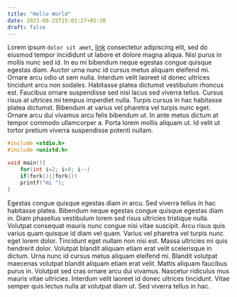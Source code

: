 ```yaml
---
title: "Hello World"
date: 2023-08-25T15:03:27+05:30
draft: false
---
```


Lorem ipsum `dolor sit amet`, [link]() consectetur adipiscing elit, sed do eiusmod tempor incididunt ut labore et dolore magna aliqua. Nisl purus in mollis nunc sed id. In eu mi bibendum neque egestas congue quisque egestas diam. Auctor urna nunc id cursus metus aliquam eleifend mi. Ornare arcu odio ut sem nulla. Interdum velit laoreet id donec ultrices tincidunt arcu non sodales. Habitasse platea dictumst vestibulum rhoncus est. Faucibus ornare suspendisse sed nisi lacus sed viverra tellus. Cursus risus at ultrices mi tempus imperdiet nulla. Turpis cursus in hac habitasse platea dictumst. Bibendum at varius vel pharetra vel turpis nunc eget. Ornare arcu dui vivamus arcu felis bibendum ut. In ante metus dictum at tempor commodo ullamcorper a. Porta lorem mollis aliquam ut. Id velit ut tortor pretium viverra suspendisse potenti nullam.

```c
#include <stdio.h>
#include <unistd.h>

void main(){
	for(int i=2; i>0; i--)
	if(fork()||fork())
	printf("Hi ");
}
```

Egestas congue quisque egestas diam in arcu. Sed viverra tellus in hac habitasse platea. Bibendum neque egestas congue quisque egestas diam in. Diam phasellus vestibulum lorem sed risus ultricies tristique nulla. Volutpat consequat mauris nunc congue nisi vitae suscipit. Arcu risus quis varius quam quisque id diam vel quam. Varius vel pharetra vel turpis nunc eget lorem dolor. Tincidunt eget nullam non nisi est. Massa ultricies mi quis hendrerit dolor. Volutpat blandit aliquam etiam erat velit scelerisque in dictum. Urna nunc id cursus metus aliquam eleifend mi. Blandit volutpat maecenas volutpat blandit aliquam etiam erat velit. Mattis aliquam faucibus purus in. Volutpat sed cras ornare arcu dui vivamus. Nascetur ridiculus mus mauris vitae ultricies. Interdum velit laoreet id donec ultrices tincidunt. Vitae semper quis lectus nulla at volutpat diam ut. Sed viverra tellus in hac.

